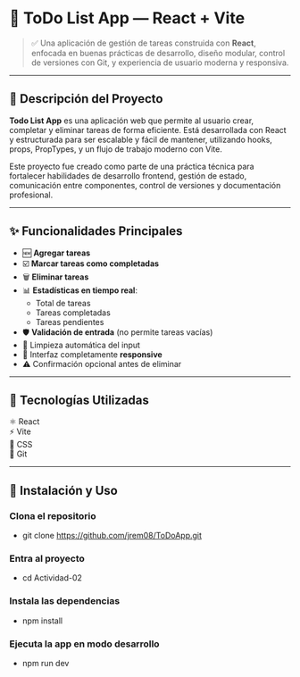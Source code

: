 # 🚀 ToDo List App — React + Vite

> ✅ Una aplicación de gestión de tareas construida con **React**, enfocada en buenas prácticas de desarrollo, diseño modular, control de versiones con Git, y experiencia de usuario moderna y responsiva.

---


## 🧠 Descripción del Proyecto

**Todo List App** es una aplicación web que permite al usuario crear, completar y eliminar tareas de forma eficiente. Está desarrollada con React y estructurada para ser escalable y fácil de mantener, utilizando hooks, props, PropTypes, y un flujo de trabajo moderno con Vite.

Este proyecto fue creado como parte de una práctica técnica para fortalecer habilidades de desarrollo frontend, gestión de estado, comunicación entre componentes, control de versiones y documentación profesional.

---

## ✨ Funcionalidades Principales

- 🆕 **Agregar tareas**
- ☑️ **Marcar tareas como completadas**
- 🗑️ **Eliminar tareas**
- 📊 **Estadísticas en tiempo real**:
  - Total de tareas
  - Tareas completadas
  - Tareas pendientes
- 🛡️ **Validación de entrada** (no permite tareas vacías)
- 🧼 Limpieza automática del input
- 📱 Interfaz completamente **responsive**
- ⚠️ Confirmación opcional antes de eliminar

---

## 🧰 Tecnologías Utilizadas

 ⚛️ React      
 ⚡ Vite       
 💅 CSS        
 🐙 Git 

---

## 🧩  Instalación y Uso


### Clona el repositorio
- git clone https://github.com/jrem08/ToDoApp.git

### Entra al proyecto
- cd Actividad-02

### Instala las dependencias
- npm install

### Ejecuta la app en modo desarrollo
- npm run dev

